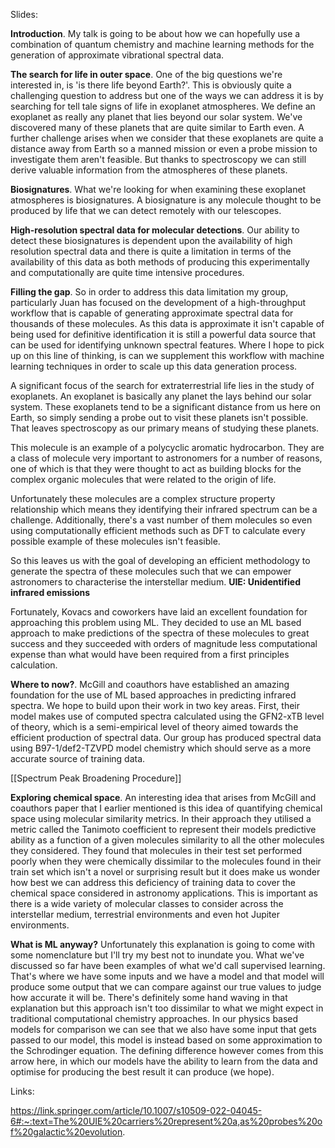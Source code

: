 Slides:

**Introduction**. My talk is going to be about how we can hopefully use a combination of quantum chemistry and machine learning methods for the generation of approximate vibrational spectral data. 



**The search for life in outer space**. One of the big questions we're interested in, is 'is there life beyond Earth?'. This is obviously quite a challenging question to address but one of the ways we can address it is by searching for tell tale signs of life in exoplanet atmospheres. We define an exoplanet as really any planet that lies beyond our solar system. We've discovered many of these planets that are quite similar to Earth even. A further challenge arises when we consider that these exoplanets are quite a distance away from Earth so a manned mission or even a probe mission to investigate them aren't feasible. But thanks to spectroscopy we can still derive valuable information from the atmospheres of these planets.

**Biosignatures**. What we're looking for when examining these exoplanet atmospheres is biosignatures. A biosignature is any molecule thought to be produced by life that we can detect remotely with our telescopes.  

**High-resolution spectral data for molecular detections**. Our ability to detect these biosignatures is dependent upon the availability of high resolution spectral data and there is quite a limitation in terms of the availability of this data as both methods of producing this experimentally and computationally are quite time intensive procedures. 

**Filling the gap**. So in order to address this data limitation my group, particularly Juan has focused on the development of a high-throughput workflow that is capable of generating approximate spectral data for thousands of these molecules. As this data is approximate it isn't capable of being used for definitive identification it is still a powerful data source that can be used for identifying unknown spectral features. Where I hope to pick up on this line of thinking, is can we supplement this workflow with machine learning techniques in order to scale up this data generation process. 

A significant focus of the search for extraterrestrial life lies in the study of exoplanets. An exoplanet is basically any planet the lays behind our solar system. These exoplanets tend to be a significant distance from us here on Earth, so simply sending a probe out to visit these planets isn't possible. That leaves spectroscopy as our primary means of studying these planets.   

This molecule is an example of a polycyclic aromatic hydrocarbon. They are a class of molecule very important to astronomers for a number of reasons, one of which is that they were thought to act as building blocks for the complex organic molecules that were related to the origin of life. 

Unfortunately these molecules are a complex structure property relationship which means they identifying their infrared spectrum can be a challenge. Additionally, there's a vast number of them molecules so even using computationally efficient methods such as DFT to calculate every possible example of these molecules isn't feasible. 

So this leaves us with the goal of developing an efficient methodology to generate the spectra of these molecules such that we can empower astronomers to characterise the interstellar medium. **UIE: Unidentified infrared emissions** 

Fortunately, Kovacs and coworkers have laid an excellent foundation for approaching this problem using ML. They decided to use an ML based approach to make predictions of the spectra of these molecules to great success and they succeeded with orders of magnitude less computational expense than what would have been required from a first principles calculation.

**Where to now?**. McGill and coauthors have established an amazing foundation for the use of ML based approaches in predicting infrared spectra. We hope to build upon their work in two key areas. First, their model makes use of computed spectra calculated using the GFN2-xTB level of theory, which is a semi-empirical level of theory aimed towards the efficient production of spectral data. Our group has produced spectral data using B97-1/def2-TZVPD model chemistry which should serve as a more accurate source of training data. 

[[Spectrum Peak Broadening Procedure]]

**Exploring chemical space**. An interesting idea that arises from McGill and coauthors paper that I earlier mentioned is this idea of quantifying chemical space using molecular similarity metrics. In their approach they utilised a metric called the Tanimoto coefficient to represent their models predictive ability as a function of a given molecules similarity to all the other molecules they considered. They found that molecules in their test set performed poorly when they were chemically dissimilar to the molecules found in their train set which isn't a novel or surprising result but it does make us wonder how best we can address this deficiency of training data to cover the chemical space considered in astronomy applications. This is important as there is a wide variety of molecular classes to consider across the interstellar medium, terrestrial environments and even hot Jupiter environments.

**What is ML anyway?** Unfortunately this explanation is going to come with some nomenclature but I'll try my best not to inundate you. What we've discussed so far have been examples of what we'd call supervised learning. That's where we have some inputs and we have a model and that model will produce some output that we can compare against our true values to judge how accurate it will be. There's definitely some hand waving in that explanation but this approach isn't too dissimilar to what we might expect in traditional computational chemistry approaches. In our physics based models for comparison we can see that we also have some input that gets passed to our model, this model is instead based on some approximation to the Schrodinger equation. The defining difference however comes from this arrow here, in which our models have the ability to learn from the data and optimise for producing the best result it can produce (we hope).

Links:

https://link.springer.com/article/10.1007/s10509-022-04045-6#:~:text=The%20UIE%20carriers%20represent%20a,as%20probes%20of%20galactic%20evolution.


